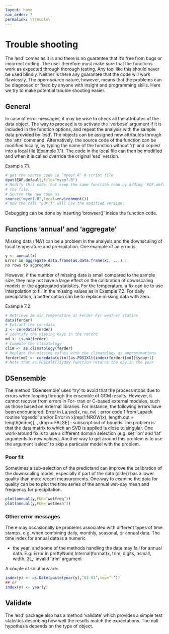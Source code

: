 ```yaml
---
layout: home
nav_order: 7
permalink: \trouble\
---
```



# Trouble shooting
The ‘esd’ comes as it is and there is no guarantee that it’s free from bugs or incorrect coding. The user therefore must make sure that the functions work as expected through thorough testing.
Any tool like this should never be used blindly. Neither is there any guarantee that the code will work flawlessly. The open-source nature, however, means that the problems can be diagnosed
or fixed by anyone with insight and programming skills. Here we try to make potential trouble shooting easier.

## General
In case of error messages, it may be wise to check all the attributes of the data object. The way to proceed is to activate the ‘verbose’ argument if it is included in the function options,
and repeat the analysis with the sample data provided by ‘esd’. The objects can be assigned new attributes through the ‘attr’ command. Alternatively, the source code of the function can
be modified locally, by typing the name of the function without ‘()’ and copied into a local file (Example 7.1). The code in the local file can then be modified and when it is called override
the original ‘esd’ version.

Example 7.1.
```R
# get the source code in ’myeof.R’ R script file
dput(EOF.default,file="myeof.R")
# Modify this code, but keep the same function name by adding ’EOF.default’ at the top of
# the file.
# Source the new code as
source("myeof.R",local=environment())
# now the call "EOF()" will use the modified version.
```
Debugging can be done by inserting ‘browser()’ inside the function code.

## Functions ‘annual’ and ‘aggregate’
Missing data (‘NA’) can be a problem in the analysis and the downscaling of local temperature
and precipitation. One example of an error is:
```R
y <- annual(x)
Error in aggregate.data.frame(as.data.frame(x), ...) :
no rows to aggregate
```

However, if the number of missing data is small compared to the sample size, they may not have a large effect on the calibration of downscaling models or the aggregated statistics. For the
temperature, a fix can be to use interpolation to fill in the missing values as in Example 7.2. For daily precipitation, a better option can be to replace missing data with zero.

Example 7.2.
```R
# Retrieve 2m air temperature at Ferder Fyr weather station
data(ferder)
# Extract the coredata
z <- coredata(ferder)
# identify the missing days in the record
md <- is.na(ferder)
# Compute the climatology
clim <- as.climatology(ferder)
# Replace the missing values with the climatology as approximations
ferder[md] <- coredata(clim)[as.POSIXlt(index(ferder)[md])$yday+1]
# Note that as.POSIXlt()$yday function returns the day in the year
```

## DSensemble
The method ‘DSensemble’ uses ‘try’ to avoid that the process stops due to errors when looping through the ensemble of GCM results. However, it cannot recover from errors in For-
tran or C-based external modules, such as those based on external libraries. For instance, the following errors have been encountered:
Error in La.svd(x, nu, nv) : error code 1 from Lapack routine ’dgesdd’ and/or Error in x[rep(1:NROW(x), length.out = length(index)), , drop = FALSE] : subscript out of bounds
The problem is that the data matrix to which an SVD is applied is close to singular. One work-around fix is to use a different domain selection (e.g. set ‘lon’ and ‘lat’ arguments to
new values). Another way to get around this problem is to use the argument ‘select’ to skip a particular model with the problem.
### Poor fit
Sometimes a sub-selection of the predictand can improve the calibration of the downscaling model, especially if part of the data (older) has a lower quality than more recent measurements.
One way to examine the data for quality can be to plot the time series of the annual wet-day mean and frequency for precipitation.
```R
plot(annual(y,FUN=’wetfreq’))
plot(annual(y,FUN=’wetmean’))
```
### Other error messages
There may occasionally be problems associated with different types of time stamps, e.g. when combining daily, monthly, seasonal, or annual data. The time index for annual data is a numeric
- the year, and some of the methods handling the date may fail for annual data. E.g: Error in prettyNum(.Internal(format(x, trim, digits, nsmall, width, 3L,: invalid ’trim’ argument

A couple of solutions are: 
```R
index(y) <- as.Date(paste(year(y),’01-01’,sep=’-’))
## or
index(y) <- year(y)
```
## Validate
The ‘esd’ package also has a method ‘validate’ which provides a simple test statistics describing how well the results match the expectations. The null hypothesis depends on the
type of object.
